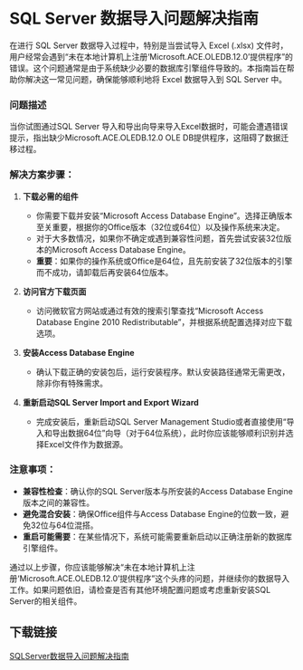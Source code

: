 # SQL Server 数据导入问题解决指南

在进行 SQL Server 数据导入过程中，特别是当尝试导入 Excel (.xlsx) 文件时，用户经常会遇到“未在本地计算机上注册‘Microsoft.ACE.OLEDB.12.0’提供程序”的错误。这个问题通常是由于系统缺少必要的数据库引擎组件导致的。本指南旨在帮助你解决这一常见问题，确保能够顺利地将 Excel 数据导入到 SQL Server 中。

### 问题描述

当你试图通过SQL Server 导入和导出向导来导入Excel数据时，可能会遭遇错误提示，指出缺少Microsoft.ACE.OLEDB.12.0 OLE DB提供程序，这阻碍了数据迁移过程。

### 解决方案步骤：

1. **下载必需的组件**
   - 你需要下载并安装“Microsoft Access Database Engine”。选择正确版本至关重要，根据你的Office版本（32位或64位）以及操作系统来决定。
   - 对于大多数情况，如果你不确定或遇到兼容性问题，首先尝试安装32位版本的Microsoft Access Database Engine。
   - **重要**：如果你的操作系统或Office是64位，且先前安装了32位版本的引擎而不成功，请卸载后再安装64位版本。

2. **访问官方下载页面**
   - 访问微软官方网站或通过有效的搜索引擎查找“Microsoft Access Database Engine 2010 Redistributable”，并根据系统配置选择对应下载选项。

3. **安装Access Database Engine**
   - 确认下载正确的安装包后，运行安装程序。默认安装路径通常无需更改，除非你有特殊需求。

4. **重新启动SQL Server Import and Export Wizard**
   - 完成安装后，重新启动SQL Server Management Studio或者直接使用“导入和导出数据64位”向导（对于64位系统），此时你应该能够顺利识别并选择Excel文件作为数据源。

### 注意事项：

- **兼容性检查**：确认你的SQL Server版本与所安装的Access Database Engine版本之间的兼容性。
- **避免混合安装**：确保Office组件与Access Database Engine的位数一致，避免32位与64位混搭。
- **重启可能需要**：在某些情况下，系统可能需要重新启动以正确注册新的数据库引擎组件。

通过以上步骤，你应该能够解决“未在本地计算机上注册‘Microsoft.ACE.OLEDB.12.0’提供程序”这个头疼的问题，并继续你的数据导入工作。如果问题依旧，请检查是否有其他环境配置问题或考虑重新安装SQL Server的相关组件。

## 下载链接

[SQLServer数据导入问题解决指南](https://pan.quark.cn/s/91e8470a439c)
